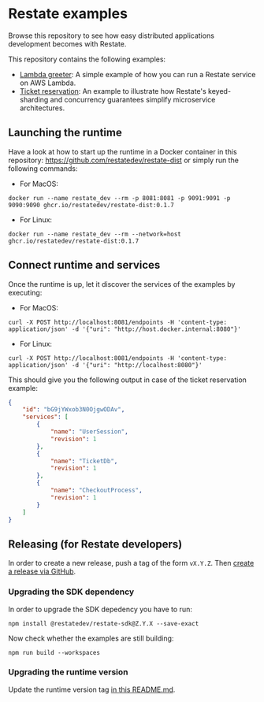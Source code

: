 # Restate examples

Browse this repository to see how easy distributed applications development becomes with Restate.

This repository contains the following examples:

* [Lambda greeter](lambda-greeter): A simple example of how you can run a Restate service on AWS Lambda.
* [Ticket reservation](ticket-reservation): An example to illustrate how Restate's keyed-sharding and concurrency guarantees simplify microservice architectures.

## Launching the runtime

Have a look at how to start up the runtime in a Docker container in this repository: https://github.com/restatedev/restate-dist or simply run the following commands:

- For MacOS:
```shell
docker run --name restate_dev --rm -p 8081:8081 -p 9091:9091 -p 9090:9090 ghcr.io/restatedev/restate-dist:0.1.7
```
- For Linux:
```shell
docker run --name restate_dev --rm --network=host ghcr.io/restatedev/restate-dist:0.1.7
```

## Connect runtime and services

Once the runtime is up, let it discover the services of the examples by executing:

- For MacOS:
```shell
curl -X POST http://localhost:8081/endpoints -H 'content-type: application/json' -d '{"uri": "http://host.docker.internal:8080"}'
```
- For Linux:
```shell
curl -X POST http://localhost:8081/endpoints -H 'content-type: application/json' -d '{"uri": "http://localhost:8080"}'
```

This should give you the following output in case of the ticket reservation example:
```json
{
    "id": "bG9jYWxob3N0OjgwODAv",
    "services": [
        {
            "name": "UserSession",
            "revision": 1
        },
        {
            "name": "TicketDb",
            "revision": 1
        },
        {
            "name": "CheckoutProcess",
            "revision": 1
        }
    ]
}
```

## Releasing (for Restate developers)

In order to create a new release, push a tag of the form `vX.Y.Z`.
Then [create a release via GitHub](https://github.com/restatedev/example-lambda-ts-greeter/releases).

### Upgrading the SDK dependency

In order to upgrade the SDK depedency you have to run:

```shell
npm install @restatedev/restate-sdk@Z.Y.X --save-exact
```

Now check whether the examples are still building:

```shell
npm run build --workspaces
```

### Upgrading the runtime version

Update the runtime version tag [in this README.md](README.md#launching-the-runtime).